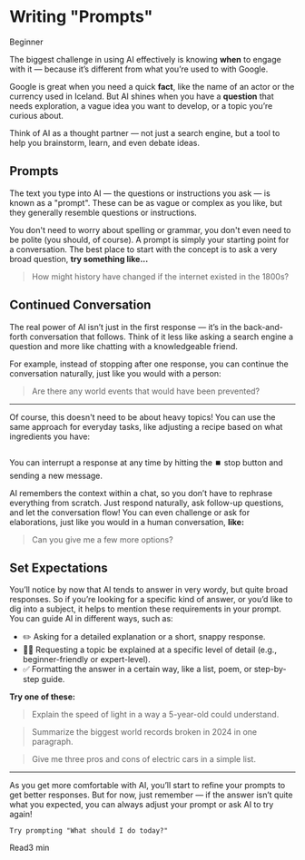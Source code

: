 # Writing "Prompts"
<div class="tag"><span class="level-1">Beginner</span></div>

The biggest challenge in using AI effectively is knowing **when** to engage with it — because it’s different from what you’re used to with Google.

Google is great when you need a quick **fact**, like the name of an actor or the currency used in Iceland. But AI shines when you have a **question** that needs exploration, a vague idea you want to develop, or a topic you’re curious about.

Think of AI as a thought partner — not just a search engine, but a tool to help you brainstorm, learn, and even debate ideas.

## Prompts
The text you type into AI — the questions or instructions you ask — is known as a "prompt". These can be as vague or complex as you like, but they generally resemble questions or instructions.

You don't need to worry about spelling or grammar, you don't even need to be polite (you should, of course). A prompt is simply your starting point for a conversation. The best place to start with the concept is to ask a very broad question, **try something like...**

> How might history have changed if the internet existed in the 1800s?

## Continued Conversation
The real power of AI isn’t just in the first response — it’s in the back-and-forth conversation that follows. Think of it less like asking a search engine a question and more like chatting with a knowledgeable friend.

For example, instead of stopping after one response, you can continue the conversation naturally, just like you would with a person:

> Are there any world events that would have been prevented?

***

Of course, this doesn't need to be about heavy topics! You can use the same approach for everyday tasks, like adjusting a recipe based on what ingredients you have:

<picture>
  <source srcset="./assets/images/follow-on-conversations-dark.png" media="(prefers-color-scheme:dark)">
  <img class="lazyload" data-src="./assets/images/follow-on-conversations.png" />
</picture>

You can interrupt a response at any time by hitting the ⏹️ stop button and sending a new message.

AI remembers the context within a chat, so you don’t have to rephrase everything from scratch. Just respond naturally, ask follow-up questions, and let the conversation flow! You can even challenge or ask for elaborations, just like you would in a human conversation, **like:**

> Can you give me a few more options?

## Set Expectations
You’ll notice by now that AI tends to answer in very wordy, but quite broad responses. So if you’re looking for a specific kind of answer, or you’d like to dig into a subject, it helps to mention these requirements in your prompt. You can guide AI in different ways, such as:

- ✏️ Asking for a detailed explanation or a short, snappy response.
- 👶🏼 Requesting a topic be explained at a specific level of detail (e.g., beginner-friendly or expert-level).
- ✅ Formatting the answer in a certain way, like a list, poem, or step-by-step guide.

**Try one of these:**

> Explain the speed of light in a way a 5-year-old could understand.

> Summarize the biggest world records broken in 2024 in one paragraph.

> Give me three pros and cons of electric cars in a simple list.

***

As you get more comfortable with AI, you’ll start to refine your prompts to get better responses. But for now, just remember — if the answer isn’t quite what you expected, you can always adjust your prompt or ask AI to try again!

```
Try prompting "What should I do today?"
```

<div class="open-prompt"><span>Read</span><span class="time">3 min</span></div>